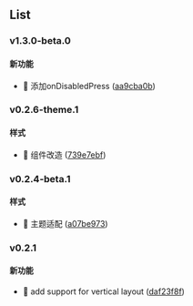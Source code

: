 ## List

### v1.3.0-beta.0

#### 新功能
* 🚀 添加onDisabledPress ([aa9cba0b](https://atta-gitlab.xtrfr.cn/atta-team/fe/fe-arch/components/xtd-rn/commit/aa9cba0b9d97653d65d50df3318cb6083f6575cf))

### v0.2.6-theme.1

#### 样式
* 🎨 组件改造 ([739e7ebf](https://atta-gitlab.xtrfr.cn/atta-team/fe/fe-arch/components/xtd-rn/commit/739e7ebfe956e7febe2de790263f2a0826eb872e))

### v0.2.4-beta.1

#### 样式
* 🎨 主题适配 ([a07be973](https://atta-gitlab.xtrfr.cn/atta-team/fe/fe-arch/components/xtd-rn/commit/a07be973cd9cf84165c7dac93805710d9cf672aa))

### v0.2.1

#### 新功能
* 🚀 add support for vertical layout ([daf23f8f](https://atta-gitlab.xtrfr.cn/atta-team/fe/fe-arch/components/xtd-rn/commit/daf23f8f5bd85c11aa1d186367b4a6ce44183753))
